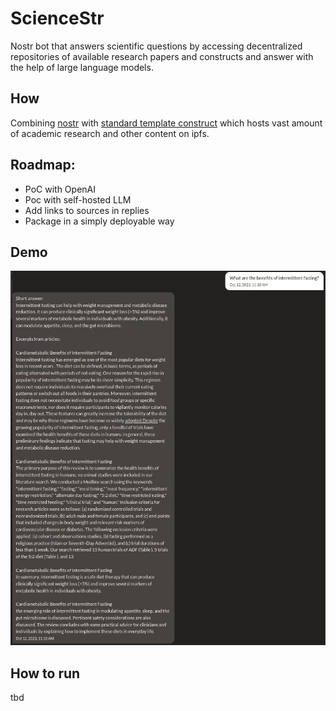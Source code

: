 # ScienceStr
Nostr bot that answers scientific questions by accessing decentralized repositories of available research papers and constructs and answer with the help of large language models.

## How 
Combining [nostr](https://nostr.net) with [standard template construct](https://github.com/nexus-stc/stc) which hosts vast amount of academic research and other content on ipfs.

## Roadmap:
- PoC with OpenAI
- Poc with self-hosted LLM
- Add links to sources in replies
- Package in a simply deployable way

## Demo
![image](./screenshot1.png)

## How to run
tbd
